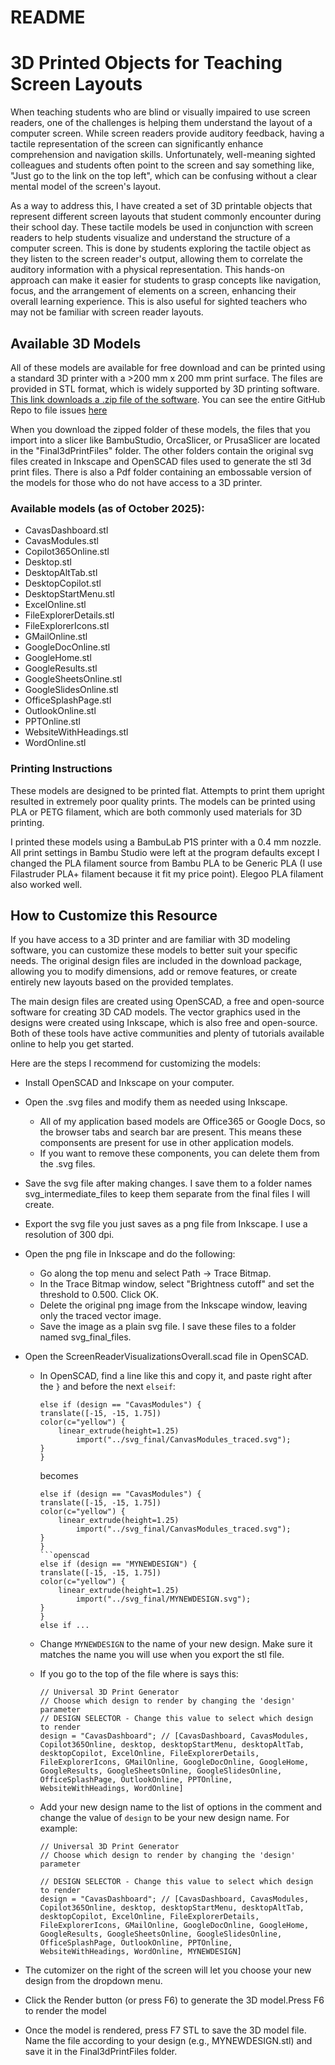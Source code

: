 # README

# 3D Printed Objects for Teaching Screen Layouts

When teaching students who are blind or visually impaired to use screen readers, one of the challenges is helping them understand the layout of a computer screen. While screen readers provide auditory feedback, having a tactile representation of the screen can significantly enhance comprehension and navigation skills. Unfortunately, well-meaning sighted colleagues and students often point to the screen and say something like, "Just go to the link on the top left", which can be confusing without a clear mental model of the screen's layout.

As a way to address this, I have created a set of 3D printable objects that represent different screen layouts that student commonly encounter during their school day. These tactile models be used in conjunction with screen readers to help students visualize and understand the structure of a computer screen. This is done by students exploring the tactile object as they listen to the screen reader's output, allowing them to correlate the auditory information with a physical representation. This hands-on approach can make it easier for students to grasp concepts like navigation, focus, and the arrangement of elements on a screen, enhancing their overall learning experience. This is also useful for sighted teachers who may not be familiar with screen reader layouts.

## Available 3D Models

All of these models are available for free download and can be printed using a standard 3D printer with a >200 mm x 200 mm print surface. The files are provided in STL format, which is widely supported by 3D printing software.  [This link downloads a .zip file of the software](https://github.com/mrhunsaker/ScreenReaderTactileGraphics/archive/refs/heads/main.zip). You can see the entire GitHub Repo to file issues [here](https://github.com/mrhunsaker/ScreenReaderTactileGraphics)

When you download the zipped folder of these models, the files that you import into a slicer like BambuStudio, OrcaSlicer, or PrusaSlicer are located in the "Final3dPrintFiles" folder. The other folders contain the original svg files created in Inkscape and OpenSCAD files used to generate the stl 3d print files. There is also a Pdf folder containing an embossable version of the models for those who do not have access to a 3D printer.

### Available models (as of October 2025):

- CavasDashboard.stl
- CavasModules.stl
- Copilot365Online.stl
- Desktop.stl
- DesktopAltTab.stl
- DesktopCopilot.stl
- DesktopStartMenu.stl
- ExcelOnline.stl
- FileExplorerDetails.stl
- FileExplorerIcons.stl
- GMailOnline.stl
- GoogleDocOnline.stl
- GoogleHome.stl
- GoogleResults.stl
- GoogleSheetsOnline.stl
- GoogleSlidesOnline.stl
- OfficeSplashPage.stl
- OutlookOnline.stl
- PPTOnline.stl
- WebsiteWithHeadings.stl
- WordOnline.stl

### Printing Instructions

These models are designed to be printed flat. Attempts to print them upright resulted in extremely poor quality prints. The models can be printed using PLA or PETG filament, which are both commonly used materials for 3D printing.  

I printed these models using a BambuLab P1S printer with a 0.4 mm nozzle. All print settings in Bambu Studio were left at the program defaults except I changed the PLA filament source from Bambu PLA to be Generic PLA (I use Filastruder PLA+ filament because it fit my price point). Elegoo PLA filament also worked well.

## How to Customize this Resource

If you have access to a 3D printer and are familiar with 3D modeling software, you can customize these models to better suit your specific needs. The original design files are included in the download package, allowing you to modify dimensions, add or remove features, or create entirely new layouts based on the provided templates.

The main design files are created using OpenSCAD, a free and open-source software for creating 3D CAD models. The vector graphics used in the designs were created using Inkscape, which is also free and open-source. Both of these tools have active communities and plenty of tutorials available online to help you get started.

Here are the steps I recommend for customizing the models:

- Install OpenSCAD and Inkscape on your computer.

- Open the .svg files and modify them as needed using Inkscape.

  - All of my application based models are Office365 or Google Docs, so the browser tabs and search bar are present. This means these componsents are present for use in other application models. 
  - If you want to remove these components, you can delete them from the .svg files.

- Save the svg file after making changes. I save them to a folder names svg_intermediate_files to keep them separate from the final files I will create.

- Export the svg file you just saves as a png file from Inkscape. I use a resolution of 300 dpi.

- Open the png file in Inkscape and do the following:

  - Go along the top menu and select Path -> Trace Bitmap.
  - In the Trace Bitmap window, select "Brightness cutoff" and set the threshold to 0.500. Click OK.
  - Delete the original png image from the Inkscape window, leaving only the traced vector image.
  - Save the image as a plain svg file. I save these files to a folder named svg_final_files.

- Open the ScreenReaderVisualizationsOverall.scad file in OpenSCAD.

  - In OpenSCAD, find a line like this and copy it, and paste right after the `}` and before the next `elseif`:

    ```openscad
    else if (design == "CavasModules") {
    translate([-15, -15, 1.75])
    color(c="yellow") {
        linear_extrude(height=1.25)
            import("../svg_final/CanvasModules_traced.svg");
    }
    }
    ```

    becomes

    ```openscad
    else if (design == "CavasModules") {
    translate([-15, -15, 1.75])
    color(c="yellow") {
        linear_extrude(height=1.25)
            import("../svg_final/CanvasModules_traced.svg");
    }
    }
    ```openscad
    else if (design == "MYNEWDESIGN") {
    translate([-15, -15, 1.75])
    color(c="yellow") {
        linear_extrude(height=1.25)
            import("../svg_final/MYNEWDESIGN.svg");
    }
    }
    else if ...
    ```

  - Change `MYNEWDESIGN` to the name of your new design. Make sure it matches the name you will use when you export the stl file.

  - If you go to the top of the file where is says this: 

    ```openscad
    // Universal 3D Print Generator
    // Choose which design to render by changing the 'design' parameter
    // DESIGN SELECTOR - Change this value to select which design to render
    design = "CavasDashboard"; // [CavasDashboard, CavasModules, Copilot365Online, desktop, desktopStartMenu, desktopAltTab, desktopCopilot, ExcelOnline, FileExplorerDetails, FileExplorerIcons, GMailOnline, GoogleDocOnline, GoogleHome, GoogleResults, GoogleSheetsOnline, GoogleSlidesOnline, OfficeSplashPage, OutlookOnline, PPTOnline, WebsiteWithHeadings, WordOnline]
    ```

  - Add your new design name to the list of options in the comment and change the value of `design` to be your new design name. For example:

    ```openscad
    // Universal 3D Print Generator
    // Choose which design to render by changing the 'design' parameter
    
    // DESIGN SELECTOR - Change this value to select which design to render
    design = "CavasDashboard"; // [CavasDashboard, CavasModules, Copilot365Online, desktop, desktopStartMenu, desktopAltTab, desktopCopilot, ExcelOnline, FileExplorerDetails, FileExplorerIcons, GMailOnline, GoogleDocOnline, GoogleHome, GoogleResults, GoogleSheetsOnline, GoogleSlidesOnline, OfficeSplashPage, OutlookOnline, PPTOnline, WebsiteWithHeadings, WordOnline, MYNEWDESIGN]
    ```

- The cutomizer on the right of the screen will let you choose your new design from the dropdown menu.

- Click the Render button (or press F6) to generate the 3D model.Press F6 to render the model

- Once the model is rendered, press F7 STL to save the 3D model file. Name the file according to your design (e.g., MYNEWDESIGN.stl) and save it in the Final3dPrintFiles folder.